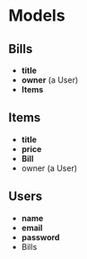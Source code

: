 # Models

## Bills

* **title**
* **owner** (a User)
* **Items**

## Items

* **title**
* **price**
* **Bill**
* owner (a User)

## Users

* **name**
* **email**
* **password**
* Bills
